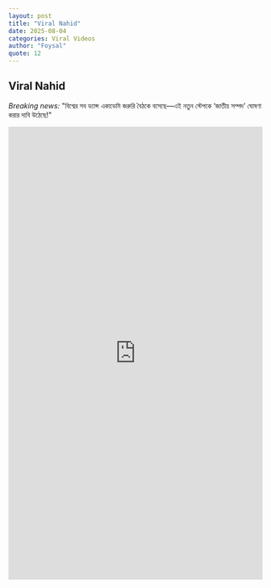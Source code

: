 ```yaml
---
layout: post
title: "Viral Nahid"
date: 2025-08-04
categories: Viral Videos
author: "Foysal"
quote: 12
---
```


## Viral Nahid


*Breaking news:* "বিশ্বের সব ড্যান্স একাডেমি জরুরি বৈঠকে বসেছে—এই নতুন স্টেপকে ‘জাতীয় সম্পদ’ ঘোষণা করার দাবি উঠেছে!"

<div style="position:relative; width:100%; height:0px; padding-bottom:177.778%">
  <iframe allow="fullscreen;autoplay" allowfullscreen height="100%" 
          src="https://streamable.com/e/xpzc1l?autoplay=1" width="100%" 
          style="border:none; width:100%; height:100%; position:absolute; left:0px; top:0px; overflow:hidden;">
  </iframe>
</div>
